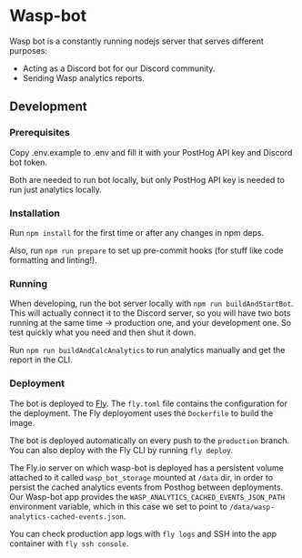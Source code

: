 # Wasp-bot

Wasp bot is a constantly running nodejs server that serves different purposes:

- Acting as a Discord bot for our Discord community.
- Sending Wasp analytics reports.

## Development

### Prerequisites

Copy .env.example to .env and fill it with your PostHog API key and Discord bot token.

Both are needed to run bot locally, but only PostHog API key is needed to run just analytics locally.

### Installation

Run `npm install` for the first time or after any changes in npm deps.

Also, run `npm run prepare` to set up pre-commit hooks (for stuff like code formatting and linting!).

### Running

When developing, run the bot server locally with `npm run buildAndStartBot`. This will actually connect it to the Discord server, so you will have two bots running at the same time -> production one, and your development one. So test quickly what you need and then shut it down.

Run `npm run buildAndCalcAnalytics` to run analytics manually and get the report in the CLI.

### Deployment

The bot is deployed to [Fly](https://fly.io/). The `fly.toml` file contains the configuration for the deployment. The Fly deployoment uses the `Dockerfile` to build the image.

The bot is deployed automatically on every push to the `production` branch. You can also deploy with the Fly CLI by running `fly deploy`.

The Fly.io server on which wasp-bot is deployed has a persistent volume attached to it called `wasp_bot_storage` mounted at `/data` dir, in order to persist the cached analytics events from Posthog between deployments.
Our Wasp-bot app provides the `WASP_ANALYTICS_CACHED_EVENTS_JSON_PATH` environment variable, which in this case we set to point to `/data/wasp-analytics-cached-events.json`.

You can check production app logs with `fly logs` and SSH into the app container with `fly ssh console`.
